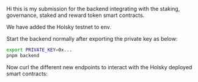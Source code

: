 Hi this is my submission for the backend integrating with the staking, governance, staked and reward token smart contracts.

We have added the Holsky testnet to env.

Start the backend normally after exporting the private key as below:

```bash
export PRIVATE_KEY=0x...
pnpm backend
```

Now curl the different new endpoints to interact with the Holsky deployed smart contracts:

